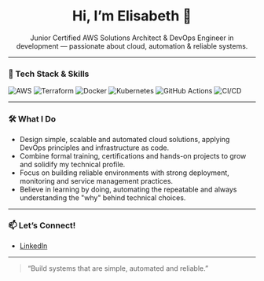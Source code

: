<div align="center">
  <h1>Hi, I’m Elisabeth 👋</h1>
  <p>Junior Certified AWS Solutions Architect & DevOps Engineer in development — passionate about cloud, automation & reliable systems.</p>
</div>

---

### 🧰 Tech Stack & Skills

![AWS](https://img.shields.io/badge/AWS-%23FF9900?style=flat&logo=amazon-aws&logoColor=white)
![Terraform](https://img.shields.io/badge/Terraform-%235835CC?style=flat&logo=terraform&logoColor=white)
![Docker](https://img.shields.io/badge/Docker-%232496ED?style=flat&logo=docker&logoColor=white)
![Kubernetes](https://img.shields.io/badge/Kubernetes-%2332495E?style=flat&logo=kubernetes&logoColor=white)
![GitHub Actions](https://img.shields.io/badge/GitHub%20Actions-%232671E5?style=flat&logo=github-actions&logoColor=white)
![CI/CD](https://img.shields.io/badge/CI/CD-grey?style=flat)

---

### 🛠️ What I Do

- Design simple, scalable and automated cloud solutions, applying DevOps principles and infrastructure as code.
- Combine formal training, certifications and hands-on projects to grow and solidify my technical profile.
- Focus on building reliable environments with strong deployment, monitoring and service management practices.
- Believe in learning by doing, automating the repeatable and always understanding the "why" behind technical choices.

---

### 📫 Let’s Connect!

- [LinkedIn](https://www.linkedin.com/in/elisabethp)

---

> “Build systems that are simple, automated and reliable.” 
